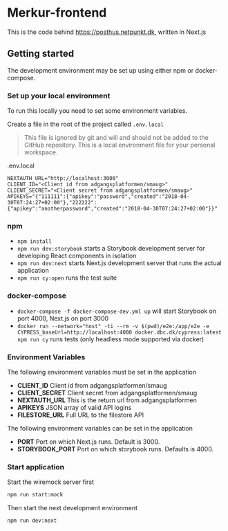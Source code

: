 # Merkur-frontend

This is the code behind https://posthus.netpunkt.dk, written in Next.js

## Getting started

The development environment may be set up using either npm or docker-compose.

### Set up your local environment

To run this locally you need to set some environment variables.

Create a file in the root of the project called `.env.local`

> This file is ignored by git and will and should not be added to the GitHub repository. This is a local environment file for your personal workspace.

.env.local

```properties
NEXTAUTH_URL="http://localhost:3000"
CLIENT_ID="<Client id from adgangsplatformen/smaug>"
CLIENT_SECRET="<Client secret from adgangsplatformen/smaug>"
APIKEYS="{"111111":{"apikey":"password","created":"2018-04-30T07:24:27+02:00"},"222222":{"apikey":"anotherpassword","created":"2018-04-30T07:24:27+02:00"}}"
```

### npm

- `npm install`
- `npm run dev:storybook` starts a Storybook development server for developing React components in isolation
- `npm run dev:next` starts Next.js development server that runs the actual application
- `npm run cy:open` runs the test suite

### docker-compose

- `docker-compose -f docker-compose-dev.yml up` will start Storybook on port 4000, Next.js on port 3000
- `docker run --network="host" -ti --rm -v $(pwd)/e2e:/app/e2e -e CYPRESS_baseUrl=http://localhost:4000 docker.dbc.dk/cypress:latest npm run cy` runs tests (only headless mode supported via docker)

### Environment Variables

The following environment variables must be set in the application

- **CLIENT_ID**
  Client id from adgangsplatformen/smaug
- **CLIENT_SECRET**
  Client secret from adgangsplatformen/smaug
- **NEXTAUTH_URL**
  This is the return url from adgangsplatformen
- **APIKEYS**
  JSON array of valid API logins
- **FILESTORE_URL**
  Full URL to the filestore API

The following environment variables can be set in the application

- **PORT**
  Port on which Next.js runs. Default is 3000.
- **STORYBOOK_PORT**
  Port on which storybook runs. Defaults is 4000.

### Start application
Start the wiremock server first

```bash
npm run start:mock
```
Then start the next development environment

```bash
npm run dev:next
```
